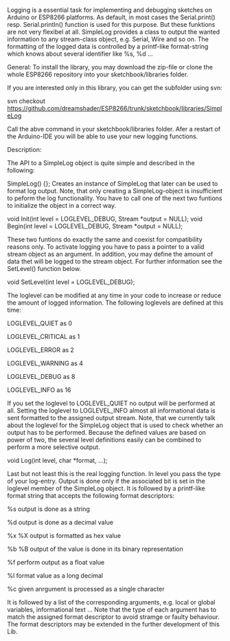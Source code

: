 Logging is a essential task for implementing and debugging sketches on Arduino or ESP8266 platforms.
As default, in most cases the Serial.print() resp. Serial.println() function is used for this purpose. But these funktions are not very flexibel at all.
SimpleLog provides a class to output the wanted information to any stream-class object, e.g. Serial, Wire and so on. The formatting of the logged data is controlled by a printf-like format-string which knows about several identifier like %s, %d ...


General:
To install the library, you may download the zip-file or clone the whole ESP8266 repository into your sketchbook/libraries folder.

If you are interested only in this library, you can get the subfolder using svn:

svn checkout https://github.com/dreamshader/ESP8266/trunk/sketchbook/libraries/SimpleLog

Call the abve command in your sketchbook/libraries folder. Afer a restart of the Arduino-IDE you will be able to use your new logging functions.


Description:

The API to a SimpleLog object is quite simple and described in the following:

SimpleLog() {};
Creates an instance of SimpleLog that later can be used to format log output. Note, that only creating a SimpleLog-object is insufficient to peform the log functionality. You have to call one of the next two funtions to initialize the object in a correct way.
 

void Init(int level = LOGLEVEL_DEBUG, Stream *output = NULL);
void Begin(int level = LOGLEVEL_DEBUG, Stream *output = NULL);

These two funtions do exactly the same and coexist for compatibility reasons only. To activate logging you have to pass a pointer to a valid stream object as an argument. In addition, you may define the amount of data thet will be logged to the stream object. For further information see the SetLevel() function below.


void SetLevel(int level = LOGLEVEL_DEBUG);

The loglevel can be modified at any time in your code to increase or reduce the amount of logged information. The following loglevels are defined at this time:

LOGLEVEL_QUIET    as  0

LOGLEVEL_CRITICAL as  1

LOGLEVEL_ERROR    as  2

LOGLEVEL_WARNING  as  4

LOGLEVEL_DEBUG    as  8

LOGLEVEL_INFO     as 16


If you set the loglevel to LOGLEVEL_QUIET no output will be performed at all. Setting the loglevel to LOGLEVEL_INFO almost all informational data is sent formatted to the assigned output stream.
Note, that we currently talk about the loglevel for the SimpleLog object that is used to check whether an output has to be performed. Because the defined values are based on power of two, the several level definitions easily can be combined to perform a more selective output.



void Log(int level, char *format, ...);

Last but not least this is the real logging function. 
In level you pass the type of your log-entry. Output is done only if the associated bit is set in the loglevel member of the SimpleLog object.
It is followed by a printf-like format string that accepts the following format descriptors:

%s
output is done as a string

%d
output is done as a decimal value

%x
%X
output is formatted as hex value

%b
%B
output of the value is done in its binary representation

%f
perform output as a float value

%l
format value as a long decimal

%c
given anrgument is processed as a single character


It is followed by a list of the corresponding arguments, e.g. local or global variables, informational text ...
Note that the type of each argument has to match the assigned format descriptor to avoid stramge or faulty behaviour.
The format descriptors may be extended in the further development of this Lib.




